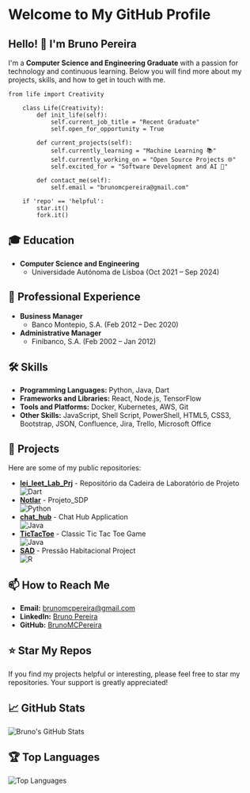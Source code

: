 # Welcome to My GitHub Profile

## Hello! 👋 I'm Bruno Pereira

I'm a **Computer Science and Engineering Graduate** with a passion for technology and continuous learning.
Below you will find more about my projects, skills, and how to get in touch with me.

    from life import Creativity
    
        class Life(Creativity):
            def init_life(self):
                self.current_job_title = "Recent Graduate"
                self.open_for_opportunity = True
        
            def current_projects(self):
                self.currently_learning = "Machine Learning 📚"
                self.currently_working_on = "Open Source Projects 🌐"
                self.excited_for = "Software Development and AI 🤖"
        
            def contact_me(self):
                self.email = "brunomcpereira@gmail.com"
        
        if 'repo' == 'helpful':
            star.it()
            fork.it()


## 🎓 Education
- **Computer Science and Engineering**
  - Universidade Autónoma de Lisboa (Oct 2021 – Sep 2024)

## 💼 Professional Experience
- **Business Manager**
  - Banco Montepio, S.A. (Feb 2012 – Dec 2020)
- **Administrative Manager**
  - Finibanco, S.A. (Feb 2002 – Jan 2012)

## 🛠️ Skills
- **Programming Languages:** Python, Java, Dart
- **Frameworks and Libraries:** React, Node.js, TensorFlow
- **Tools and Platforms:** Docker, Kubernetes, AWS, Git
- **Other Skills:** JavaScript, Shell Script, PowerShell, HTML5, CSS3, Bootstrap, JSON, Confluence, Jira, Trello, Microsoft Office

## 📂 Projects
Here are some of my public repositories:

- [**lei_leet_Lab_Prj**](https://github.com/BrunoMCPereira/lei_leet_Lab_Prj) - Repositório da Cadeira de Laboratório de Projeto  
  ![Dart](https://img.shields.io/badge/Dart-0175C2?style=for-the-badge&logo=dart&logoColor=white)
- [**Notlar**](https://github.com/BrunoMCPereira/Notlar) - Projeto_SDP  
  ![Python](https://img.shields.io/badge/Python-3776AB?style=for-the-badge&logo=python&logoColor=white)
- [**chat_hub**](https://github.com/BrunoMCPereira/chat_hub) - Chat Hub Application  
  ![Java](https://img.shields.io/badge/Java-007396?style=for-the-badge&logo=java&logoColor=white)
- [**TicTacToe**](https://github.com/BrunoMCPereira/TicTacToe) - Classic Tic Tac Toe Game  
  ![Java](https://img.shields.io/badge/Java-007396?style=for-the-badge&logo=java&logoColor=white)
- [**SAD**](https://github.com/BrunoMCPereira/SAD) - Pressão Habitacional Project  
  ![R](https://img.shields.io/badge/R-276DC3?style=for-the-badge&logo=r&logoColor=white)


## 📫 How to Reach Me
- **Email:** [brunomcpereira@gmail.com](mailto:brunomcpereira@gmail.com)
- **LinkedIn:** [Bruno Pereira](https://www.linkedin.com/in/bruno-pereira-b8859994)
- **GitHub:** [BrunoMCPereira](https://github.com/BrunoMCPereira)

## ⭐️ Star My Repos
If you find my projects helpful or interesting, please feel free to star my repositories. Your support is greatly appreciated!

## 📈 GitHub Stats
![Bruno's GitHub Stats](https://github-readme-stats.vercel.app/api?username=BrunoMCPereira&show_icons=true&theme=radical)

## 🏆 Top Languages
![Top Languages](https://github-readme-stats.vercel.app/api/top-langs/?username=BrunoMCPereira&layout=compact&theme=radical)


